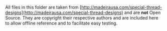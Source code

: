 All files in this folder are taken from 
[http://madeirausa.com/special-thread-designs](http://madeirausa.com/special-thread-designs) 
and are **not** Open Source. They are copyright their respective authors and are included here to allow offline reference and 
to facilitate easy testing.
